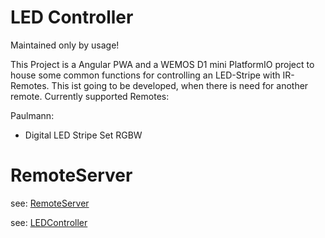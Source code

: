 # LED Controller

Maintained only by usage!

This Project is a Angular PWA and a WEMOS D1 mini PlatformIO project to house some common functions for controlling an LED-Stripe with IR-Remotes. This ist going to be developed, when there is need for another remote. Currently supported Remotes:

Paulmann:
 - Digital LED Stripe Set RGBW


# RemoteServer

see: [RemoteServer](https://github.com/pickmylight/remoteServer)

see: [LEDController](https://github.com/pickmylight/LEDController)
